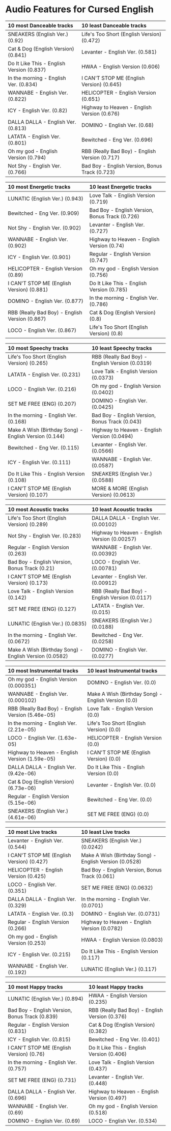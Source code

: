 # Audio Features for Cursed English
| 10 most Danceable tracks | 10 least Danceable tracks |
|:---|:---|
| SNEAKERS (English Ver.) (0.92) | Life's Too Short (English Version) (0.472) |
| Cat & Dog (English Version) (0.841) | Levanter - English Ver. (0.581) |
| Do It Like This - English Version (0.837) | HWAA - English Version (0.606) |
| In the morning - English Ver. (0.834) | I CAN'T STOP ME (English Version) (0.645) |
| WANNABE - English Ver. (0.822) | HELICOPTER - English Version (0.651) |
| ICY - English Ver. (0.82) | Highway to Heaven - English Version (0.676) |
| DALLA DALLA - English Ver. (0.813) | DOMINO - English Ver. (0.68) |
| LATATA - English Ver. (0.801) | Bewitched - Eng Ver. (0.696) |
| Oh my god - English Version (0.794) | RBB (Really Bad Boy) - English Version (0.717) |
| Not Shy - English Ver. (0.766) | Bad Boy - English Version, Bonus Track (0.723) |

| 10 most Energetic tracks | 10 least Energetic tracks |
|:---|:---|
| LUNATIC (English Ver.) (0.943) | Love Talk - English Version (0.719) |
| Bewitched - Eng Ver. (0.909) | Bad Boy - English Version, Bonus Track (0.726) |
| Not Shy - English Ver. (0.902) | Levanter - English Ver. (0.727) |
| WANNABE - English Ver. (0.902) | Highway to Heaven - English Version (0.74) |
| ICY - English Ver. (0.901) | Regular - English Version (0.747) |
| HELICOPTER - English Version (0.89) | Oh my god - English Version (0.756) |
| I CAN'T STOP ME (English Version) (0.881) | Do It Like This - English Version (0.785) |
| DOMINO - English Ver. (0.877) | In the morning - English Ver. (0.786) |
| RBB (Really Bad Boy) - English Version (0.867) | Cat & Dog (English Version) (0.8) |
| LOCO - English Ver. (0.867) | Life's Too Short (English Version) (0.8) |

| 10 most Speechy tracks | 10 least Speechy tracks |
|:---|:---|
| Life's Too Short (English Version) (0.265) | RBB (Really Bad Boy) - English Version (0.0319) |
| LATATA - English Ver. (0.231) | Love Talk - English Version (0.0373) |
| LOCO - English Ver. (0.216) | Oh my god - English Version (0.0402) |
| SET ME FREE (ENG) (0.207) | DOMINO - English Ver. (0.0425) |
| In the morning - English Ver. (0.168) | Bad Boy - English Version, Bonus Track (0.043) |
| Make A Wish (Birthday Song) - English Version (0.144) | Highway to Heaven - English Version (0.0494) |
| Bewitched - Eng Ver. (0.115) | Levanter - English Ver. (0.0566) |
| ICY - English Ver. (0.111) | WANNABE - English Ver. (0.0587) |
| Do It Like This - English Version (0.108) | SNEAKERS (English Ver.) (0.0588) |
| I CAN'T STOP ME (English Version) (0.107) | MORE & MORE (English Version) (0.0613) |

| 10 most Acoustic tracks | 10 least Acoustic tracks |
|:---|:---|
| Life's Too Short (English Version) (0.289) | DALLA DALLA - English Ver. (0.00102) |
| Not Shy - English Ver. (0.283) | Highway to Heaven - English Version (0.00257) |
| Regular - English Version (0.263) | WANNABE - English Ver. (0.00392) |
| Bad Boy - English Version, Bonus Track (0.21) | LOCO - English Ver. (0.00781) |
| I CAN'T STOP ME (English Version) (0.173) | Levanter - English Ver. (0.00912) |
| Love Talk - English Version (0.142) | RBB (Really Bad Boy) - English Version (0.0117) |
| SET ME FREE (ENG) (0.127) | LATATA - English Ver. (0.015) |
| LUNATIC (English Ver.) (0.0835) | SNEAKERS (English Ver.) (0.0188) |
| In the morning - English Ver. (0.0672) | Bewitched - Eng Ver. (0.0258) |
| Make A Wish (Birthday Song) - English Version (0.0582) | DOMINO - English Ver. (0.0277) |

| 10 most Instrumental tracks | 10 least Instrumental tracks |
|:---|:---|
| Oh my god - English Version (0.000351) | DOMINO - English Ver. (0.0) |
| WANNABE - English Ver. (0.000102) | Make A Wish (Birthday Song) - English Version (0.0) |
| RBB (Really Bad Boy) - English Version (5.46e-05) | Love Talk - English Version (0.0) |
| In the morning - English Ver. (2.21e-05) | Life's Too Short (English Version) (0.0) |
| LOCO - English Ver. (1.63e-05) | HELICOPTER - English Version (0.0) |
| Highway to Heaven - English Version (1.59e-05) | I CAN'T STOP ME (English Version) (0.0) |
| DALLA DALLA - English Ver. (9.42e-06) | Do It Like This - English Version (0.0) |
| Cat & Dog (English Version) (6.73e-06) | Levanter - English Ver. (0.0) |
| Regular - English Version (5.15e-06) | Bewitched - Eng Ver. (0.0) |
| SNEAKERS (English Ver.) (4.61e-06) | SET ME FREE (ENG) (0.0) |

| 10 most Live tracks | 10 least Live tracks |
|:---|:---|
| Levanter - English Ver. (0.544) | SNEAKERS (English Ver.) (0.0242) |
| I CAN'T STOP ME (English Version) (0.427) | Make A Wish (Birthday Song) - English Version (0.0528) |
| HELICOPTER - English Version (0.425) | Bad Boy - English Version, Bonus Track (0.061) |
| LOCO - English Ver. (0.351) | SET ME FREE (ENG) (0.0632) |
| DALLA DALLA - English Ver. (0.329) | In the morning - English Ver. (0.0701) |
| LATATA - English Ver. (0.3) | DOMINO - English Ver. (0.0731) |
| Regular - English Version (0.266) | Highway to Heaven - English Version (0.0782) |
| Oh my god - English Version (0.253) | HWAA - English Version (0.0803) |
| ICY - English Ver. (0.215) | Do It Like This - English Version (0.117) |
| WANNABE - English Ver. (0.192) | LUNATIC (English Ver.) (0.117) |

| 10 most Happy tracks | 10 least Happy tracks |
|:---|:---|
| LUNATIC (English Ver.) (0.894) | HWAA - English Version (0.235) |
| Bad Boy - English Version, Bonus Track (0.839) | RBB (Really Bad Boy) - English Version (0.376) |
| Regular - English Version (0.831) | Cat & Dog (English Version) (0.382) |
| ICY - English Ver. (0.815) | Bewitched - Eng Ver. (0.401) |
| I CAN'T STOP ME (English Version) (0.76) | Do It Like This - English Version (0.406) |
| In the morning - English Ver. (0.757) | Love Talk - English Version (0.437) |
| SET ME FREE (ENG) (0.731) | Levanter - English Ver. (0.448) |
| DALLA DALLA - English Ver. (0.696) | Highway to Heaven - English Version (0.497) |
| WANNABE - English Ver. (0.69) | Oh my god - English Version (0.518) |
| DOMINO - English Ver. (0.69) | LOCO - English Ver. (0.534) |
